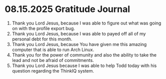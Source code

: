 # 08.15.2025 Gratitude Journal

1. Thank you Lord Jesus, because I was able to figure out what was going on with the profile export bug.
2. Thank you Lord Jesus, because I was able to payed off all of my personal debt for this month.
3. Thank you Lord Jesus, because You have given me this amazing computer that is able to run Arch Linux.
4. Thank you for the power of community and also the ability to take the lead and not be afraid of commitments.
5. Thank you Lord Jesus because I was able to help Todd today with his question regarding the ThinkIQ system.
